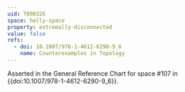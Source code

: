 ```yaml
---
uid: T000326
space: helly-space
property: extremally-disconnected
value: false
refs:
  - doi: 10.1007/978-1-4612-6290-9_6
    name: Counterexamples in Topology
---
```

Asserted in the General Reference Chart for space #107 in
{{doi:10.1007/978-1-4612-6290-9_6}}.
